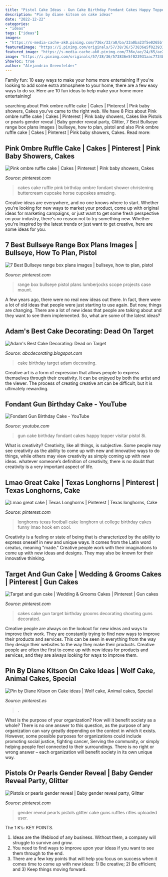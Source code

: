 ```yaml
---
title: "Pistol Cake Ideas - Gun Cake Birthday Fondant Cakes Happy Topper Visitar Pistol 8i"
description: "Pin by diane kitson on cake ideas"
date: "2022-12-22"
categories:
- "ideas"
tags: ["ideas"]
images:
- "https://s-media-cache-ak0.pinimg.com/736x/33/a0/ba/33a0ba23f5e0265bf390eb12bf738ddd--longhorns-football-texas-longhorns.jpg"
featuredImage: "https://i.pinimg.com/originals/57/38/36/573836e5f023931aac7734bda7a17903.jpg"
featured_image: "https://s-media-cache-ak0.pinimg.com/736x/ae/24/65/ae24659ce792b8a7a36536e1c7d6f224.jpg"
image: "https://i.pinimg.com/originals/57/38/36/573836e5f023931aac7734bda7a17903.jpg"
ShowToc: true
author: "Alejandrin Greenfelder"
---
```



Family fun: 10 easy ways to make your home more entertaining
If you're looking to add some extra atmosphere to your home, there are a few easy ways to do so. Here are 10 fun ideas to help make your home more entertaining!

	

		
searching about Pink ombre ruffle cake | Cakes | Pinterest | Pink baby showers, Cakes you've came to the right web. We have 8 Pics about Pink ombre ruffle cake | Cakes | Pinterest | Pink baby showers, Cakes like Pistols or pearls gender reveal | Baby gender reveal party, Glitter, 7 Best Bullseye range box plans images | bullseye, how to plan, pistol and also Pink ombre ruffle cake | Cakes | Pinterest | Pink baby showers, Cakes. Read more:
		
    
## Pink Ombre Ruffle Cake | Cakes | Pinterest | Pink Baby Showers, Cakes

<img loading=lazy src="https://s-media-cache-ak0.pinimg.com/736x/ae/24/65/ae24659ce792b8a7a36536e1c7d6f224.jpg" onerror="this.onerror=null;this.src='https://tse1.mm.bing.net/th?id=OIP.LIJI_FJTmyfglJy9Ogs3nAHaLH&amp;pid=15.1';" alt="Pink ombre ruffle cake | Cakes | Pinterest | Pink baby showers, Cakes">

_Source: pinterest.com_

>cakes cake ruffle pink birthday ombre fondant shower christening buttercream cupcake horse cupcakes amazing. 

	

Creative ideas are everywhere, and no one knows where to start. Whether you're looking for new ways to market your product, come up with original ideas for marketing campaigns, or just want to get some fresh perspective on your industry, there's no reason not to try something new. Whether you're inspired by the latest trends or just want to get creative, here are some ideas for you.

    
## 7 Best Bullseye Range Box Plans Images | Bullseye, How To Plan, Pistol

<img loading=lazy src="https://i.pinimg.com/236x/e8/49/e9/e849e9adba66fb48317adeee1ca9ac26.jpg" onerror="this.onerror=null;this.src='https://tse2.mm.bing.net/th?id=OIP.d36DL3VzGsyMbJNwzY298QAAAA&amp;pid=15.1';" alt="7 Best Bullseye range box plans images | bullseye, how to plan, pistol">

_Source: pinterest.com_

>range box bullseye pistol plans lumberjocks scope projects case mount. 

	

A few years ago, there were no real new ideas out there. In fact, there were a lot of old ideas that people were just starting to use again. But now, things are changing. There are a lot of new ideas that people are talking about and they want to see them implemented. So, what are some of the latest ideas?

    
## Adam&#039;s Best Cake Decorating: Dead On Target

<img loading=lazy src="http://4.bp.blogspot.com/_G-xnO8b3kjA/S8THmHhFQnI/AAAAAAAAAHk/5SxkBWeyQsU/w1200-h630-p-k-no-nu/Nic&#039;s+B&#039;day+cake.jpg" onerror="this.onerror=null;this.src='https://tse1.mm.bing.net/th?id=OIP.QMI-TZ4HHlCTVT4GijENNAHaFj&amp;pid=15.1';" alt="Adam&#039;s Best Cake Decorating: Dead on Target">

_Source: abcdecorating.blogspot.com_

>cake birthday target adam decorating. 

	

Creative art is a form of expression that allows people to express themselves through their creativity. It can be enjoyed by both the artist and the viewer. The process of creating creative art can be difficult, but it is ultimately rewarding.

    
## Fondant Gun Birthday Cake - YouTube

<img loading=lazy src="https://i.ytimg.com/vi/ZPW7tZSU-8I/hqdefault.jpg" onerror="this.onerror=null;this.src='https://tse4.mm.bing.net/th?id=OIP.0cQYHMn4xavhodlZferfpAHaFj&amp;pid=15.1';" alt="Fondant Gun Birthday Cake - YouTube">

_Source: youtube.com_

>gun cake birthday fondant cakes happy topper visitar pistol 8i. 

	

What is creativity?
Creativity, like all things, is subjective. Some people may see creativity as the ability to come up with new and innovative ways to do things, while others may view creativity as simply coming up with new ideas. whatever someone’s definition of creativity, there is no doubt that creativity is a very important aspect of life.

    
## Lmao Great Cake | Texas Longhorns | Pinterest | Texas Longhorns, Cake

<img loading=lazy src="https://s-media-cache-ak0.pinimg.com/736x/33/a0/ba/33a0ba23f5e0265bf390eb12bf738ddd--longhorns-football-texas-longhorns.jpg" onerror="this.onerror=null;this.src='https://tse2.mm.bing.net/th?id=OIP.GkxSwYsEjE8BFVOV72WHIQHaLF&amp;pid=15.1';" alt="Lmao great cake | Texas Longhorns | Pinterest | Texas longhorns, Cake">

_Source: pinterest.com_

>longhorns texas football cake longhorn ut college birthday cakes funny lmao hook em cool. 

	

Creativity is a feeling or state of being that is characterized by the ability to express oneself in new and unique ways. It comes from the Latin word creatus, meaning "made." Creative people work with their imaginations to come up with new ideas and designs. They may also be known for their innovative thinking.

    
## Target And Gun Cake | Wedding &amp; Grooms Cakes | Pinterest | Gun Cakes

<img loading=lazy src="https://s-media-cache-ak0.pinimg.com/originals/9d/a9/51/9da951a033d5ca2176d607b3066d1cbc.jpg" onerror="this.onerror=null;this.src='https://tse2.mm.bing.net/th?id=OIP.w-q8cKjXoe07ufO5k4tSYwHaJ4&amp;pid=15.1';" alt="Target and gun cake | Wedding &amp; Grooms Cakes | Pinterest | Gun cakes">

_Source: pinterest.com_

>cakes cake gun target birthday grooms decorating shooting guns decorated. 

	

Creative people are always on the lookout for new ideas and ways to improve their work. They are constantly trying to find new ways to improve their products and services. This can be seen in everything from the way they design their websites to the way they make their products. Creative people are often the first to come up with new ideas for products and services, and they are always looking for ways to improve them.

    
## Pin By Diane Kitson On Cake Ideas | Wolf Cake, Animal Cakes, Special

<img loading=lazy src="https://i.pinimg.com/originals/0d/35/d6/0d35d62ac8eb23cae0acb9bdb93a403d.jpg" onerror="this.onerror=null;this.src='https://tse3.mm.bing.net/th?id=OIP.NfkLOBBOBsGSD_7ccdTn6gHaLJ&amp;pid=15.1';" alt="Pin by Diane Kitson on Cake ideas | Wolf cake, Animal cakes, Special">

_Source: pinterest.es_

>. 

	

What is the purpose of your organization? How will it benefit society as a whole?
There is no one answer to this question, as the purpose of any organization can vary greatly depending on the context in which it exists. However, some possible purposes for organizations could include promoting social justice, fighting cancer, Serving the community, or simply helping people feel connected to their surroundings. There is no right or wrong answer – each organization will benefit society in its own unique way.

    
## Pistols Or Pearls Gender Reveal | Baby Gender Reveal Party, Glitter

<img loading=lazy src="https://i.pinimg.com/originals/57/38/36/573836e5f023931aac7734bda7a17903.jpg" onerror="this.onerror=null;this.src='https://tse4.mm.bing.net/th?id=OIP.MVWJiojLev0wYSgW-5mC2gHaJ4&amp;pid=15.1';" alt="Pistols or pearls gender reveal | Baby gender reveal party, Glitter">

_Source: pinterest.com_

>gender reveal pearls pistols glitter cake guns ruffles rifles uploaded user. 

	

The 1 K’s: KEY POINTS.
1. Ideas are the lifeblood of any business. Without them, a company will struggle to survive and grow.
2. You need to find ways to improve upon your ideas if you want to see them through to the end.
3. There are a few key points that will help you focus on success when it comes time to come up with new ideas: 1) Be creative; 2) Be efficient; and 3) Keep things moving forward.

